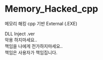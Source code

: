 # Memory_Hacked_cpp
메모리 해킹 cpp 기반 External (.EXE)

DLL Inject .ver\
악용 하지마세요..\
책임을 나에게 전가하지마세요..\
책임은 사용자가 책임집니다.
